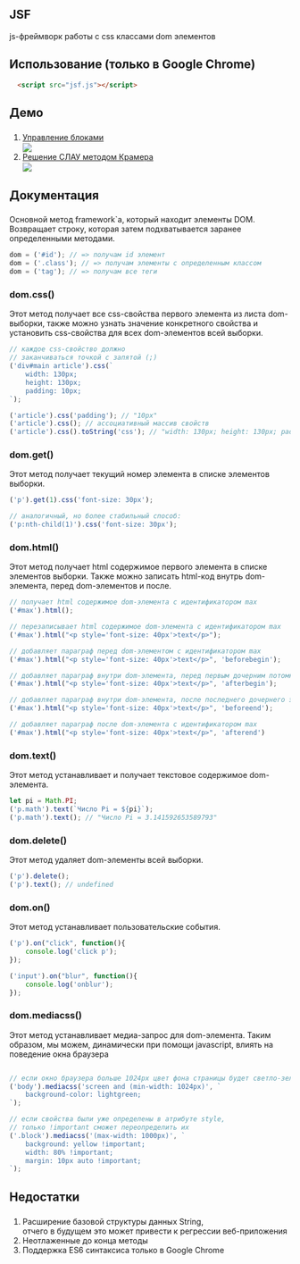 ## JSF

js-фреймворк работы с css классами dom элементов

## Использование (только в Google Chrome)

```html
  <script src="jsf.js"></script>
```

## Демо

### 

1. <a href="https://github.com/splincode/codework/blob/master/javascript/framework/example1/index.html">Управление блоками</a><br>
<img src="https://habrastorage.org/files/251/f37/013/251f37013e0649a588db1e4432f59746.gif" align="center" /> <br>
2. <a href="https://github.com/splincode/codework/blob/master/javascript/framework/example2/index.html">Решение СЛАУ методом Крамера</a>  <br>
<img src="https://habrastorage.org/files/326/639/f2e/326639f2eeb347d795fbb285bb407ec5.png" align="center"/> <br>
## Документация

### 

Основной метод framework`a, который находит элементы DOM.
Возвращает строку, которая затем подхватывается заранее определенными методами.

```js
dom = ('#id'); // => получам id элемент 
dom = ('.class'); // => получам элементы c определенным классом
dom = ('tag'); // => получам все теги
```
### dom.css()

Этот метод получает все css-свойства
первого элемента из листа dom-выборки,
также можно узнать значение конкретного свойства и 
установить css-свойства для всех dom-элементов всей выборки.

```js
// каждое css-свойство должно
// заканчиваться точкой с запятой (;)
('div#main article').css(`
	width: 130px;
	height: 130px;
	padding: 10px;
`); 

('article').css('padding'); // "10px"
('article').css(); // ассоциативный массив свойств
('article').css().toString('css'); // "width: 130px; height: 130px; padding: 10px"
```

### dom.get()

Этот метод получает текущий номер элемента в списке элементов выборки.

```js
('p').get(1).css('font-size: 30px'); 

// аналогичный, но более стабильный способ:
('p:nth-child(1)').css('font-size: 30px'); 
```

### dom.html()

Этот метод получает html содержимое первого элемента в списке элементов выборки.
Также можно записать html-код внутрь dom-элемента, перед dom-элементов и после. 

```js
// получает html содержимое dom-элемента с идентификатором max
('#max').html();

// перезаписывает html содержимое dom-элемента с идентификатором max
('#max').html("<p style='font-size: 40px'>text</p>");

// добавляет параграф перед dom-элементом с идентификатором max
('#max').html("<p style='font-size: 40px'>text</p>", 'beforebegin');

// добавляет параграф внутри dom-элемента, перед первым дочерним потомком
('#max').html("<p style='font-size: 40px'>text</p>", 'afterbegin');

// добавляет параграф внутри dom-элемента, после последнего дочернего элемента
('#max').html("<p style='font-size: 40px'>text</p>", 'beforeend'); 

// добавляет параграф после dom-элемента с идентификатором max
('#max').html("<p style='font-size: 40px'>text</p>", 'afterend') 
```

### dom.text()

Этот метод устанавливает и получает текстовое содержимое dom-элемента.

```js
let pi = Math.PI;
('p.math').text(`Число Pi = ${pi}`);
('p.math').text(); // "Число Pi = 3.141592653589793"
```

### dom.delete()

Этот метод удаляет dom-элементы всей выборки.

```js
('p').delete();
('p').text(); // undefined
```

### dom.on()

Этот метод устанавливает пользовательские события.

```js
('p').on("click", function(){
	console.log('click p');
});

('input').on("blur", function(){
	console.log('onblur');
});
```

### dom.mediacss()

Этот метод устанавливает медиа-запрос для dom-элемента.
Таким образом, мы можем, динамически при помощи javascript, влиять 
на поведение окна браузера

```js

// если окно браузера больше 1024px цвет фона страницы будет светло-зеленым
('body').mediacss('screen and (min-width: 1024px)', `
	background-color: lightgreen;
`);

// если свойства были уже определены в атрибуте style,
// только !important cможет переопределить их
('.block').mediacss('(max-width: 1000px)', `
	background: yellow !important;
	width: 80% !important;
	margin: 10px auto !important;
`);
```

## Недостатки

### 

1. Расширение базовой структуры данных String, <br>
отчего в будущем это может привести к регрессии веб-приложения
2. Неотлаженные до конца методы
3. Поддержка ES6 синтаксиса только в Google Chrome